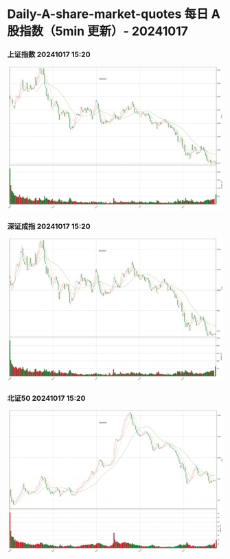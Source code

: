 
# Daily-A-share-market-quotes 每日 A 股指数（5min 更新）- 20241017

### 上证指数 20241017 15:20
![](./fig/2024/10/20241017-sh000001.png)

### 深证成指 20241017 15:20
![](./fig/2024/10/20241017-sz399001.png)

### 北证50 20241017 15:20
![](./fig/2024/10/20241017-bj899050.png)

